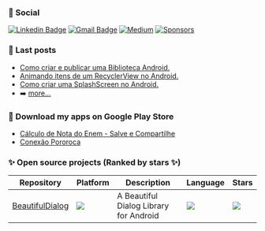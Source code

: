 

 ### 📌 Social
 [![Linkedin Badge](https://img.shields.io/badge/-LinkedIn-blue?style=flat-square&logo=Linkedin&logoColor=white&link=https://www.linkedin.com/in/iamageo/)](https://www.linkedin.com/in/iamageo/)
 [![Gmail Badge](https://img.shields.io/badge/-Gmail-red?style=flat-square&logo=Gmail&logoColor=white&link=mailto:geovani.af4@gmail.com)](mailto:geovani.af4@gmail.com)
<a href="https://medium.com/@iamageo"><img alt="Medium" src="https://user-images.githubusercontent.com/26925002/189384719-590fbe25-275a-4dcc-a927-20067558b3b7.svg"/></a>
<a href="https://github.com/sponsors/iamageo"><img alt="Sponsors" src="https://user-images.githubusercontent.com/26925002/189384730-cc3ac4b0-6444-43d9-9d66-099627298a40.svg"/></a>

<!--![stats](https://github-readme-stats.vercel.app/api?username=iamageo&hide=contribs&show_icons=true&include_all_commits=true&count_private=true)-->

### 📕 Last posts

- [Como criar e publicar uma Biblioteca Android.](https://medium.com/@iamageo/como-criar-e-publicar-uma-biblioteca-android-a3d058387562)
- [Animando itens de um RecyclerView no Android.](https://medium.com/@iamageo/animando-itens-de-um-recyclerview-no-android-61a1fa5f7e2)
- [Como criar uma SplashScreen no Android.](https://medium.com/@iamageo/como-criar-uma-splashscreen-no-android-e9ec66e6e753)
- ➡️ [more...](https://medium.com/@iamageo)

### 📱 Download my apps on Google Play Store
- [Cálculo de Nota do Enem - Salve e Compartilhe](https://play.google.com/store/apps/dev?id=4957619234334241412&hl=pt_BR&gl=US)
- [Conexão Pororoca](https://play.google.com/store/apps/details?id=com.iamageo.conexao_pororoca&hl=pt_BR&gl=US)

### ✨ Open source projects (Ranked by stars ✨)
| Repository | Platform | Description | Language | Stars
-- | -- | -- | -- | -- |
| [BeautifulDialog](https://github.com/iamageo/BeautifulDialog) | ![](https://img.shields.io/badge/Android-3DDC84?style=for-the-badge&logo=android&logoColor=white) | A Beautiful Dialog Library for Android | ![](https://img.shields.io/badge/kotlin-%237F52FF.svg?style=for-the-badge&logo=kotlin&logoColor=white) | ![](https://img.shields.io/github/stars/iamageo/BeautifulDialog)
